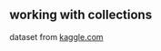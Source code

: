 ## working with collections


dataset from [kaggle.com](https://www.kaggle.com/datasets/rsrishav/world-population?resource=download)
